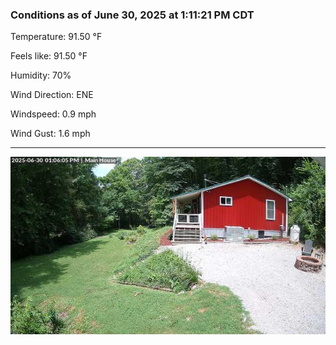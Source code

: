 ### Conditions as of June 30, 2025 at 1:11:21 PM CDT 

Temperature: 91.50 &deg;F

Feels like: 91.50 &deg;F

Humidity: 70%

Wind Direction: ENE

Windspeed: 0.9 mph

Wind Gust: 1.6 mph

---

<img src="./images/latest.jpeg"/>

